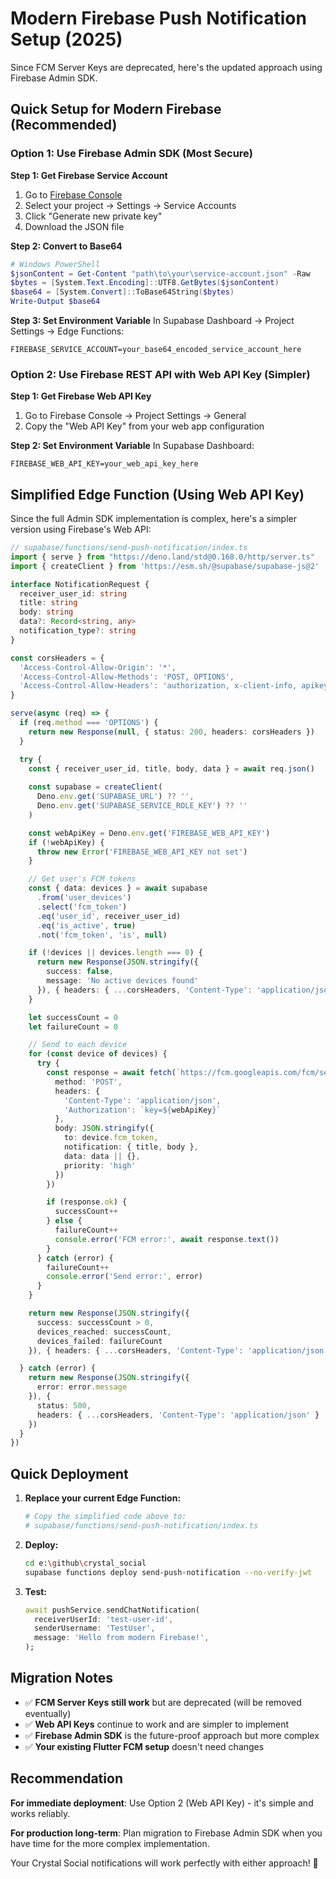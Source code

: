# Modern Firebase Push Notification Setup (2025)

Since FCM Server Keys are deprecated, here's the updated approach using Firebase Admin SDK.

## Quick Setup for Modern Firebase (Recommended)

### Option 1: Use Firebase Admin SDK (Most Secure)

**Step 1: Get Firebase Service Account**
1. Go to [Firebase Console](https://console.firebase.google.com)
2. Select your project → Settings → Service Accounts
3. Click "Generate new private key"
4. Download the JSON file

**Step 2: Convert to Base64**
```powershell
# Windows PowerShell
$jsonContent = Get-Content "path\to\your\service-account.json" -Raw
$bytes = [System.Text.Encoding]::UTF8.GetBytes($jsonContent)
$base64 = [System.Convert]::ToBase64String($bytes)
Write-Output $base64
```

**Step 3: Set Environment Variable**
In Supabase Dashboard → Project Settings → Edge Functions:
```
FIREBASE_SERVICE_ACCOUNT=your_base64_encoded_service_account_here
```

### Option 2: Use Firebase REST API with Web API Key (Simpler)

**Step 1: Get Firebase Web API Key**
1. Go to Firebase Console → Project Settings → General
2. Copy the "Web API Key" from your web app configuration

**Step 2: Set Environment Variable**
In Supabase Dashboard:
```
FIREBASE_WEB_API_KEY=your_web_api_key_here
```

## Simplified Edge Function (Using Web API Key)

Since the full Admin SDK implementation is complex, here's a simpler version using Firebase's Web API:

```typescript
// supabase/functions/send-push-notification/index.ts
import { serve } from "https://deno.land/std@0.168.0/http/server.ts"
import { createClient } from 'https://esm.sh/@supabase/supabase-js@2'

interface NotificationRequest {
  receiver_user_id: string
  title: string
  body: string
  data?: Record<string, any>
  notification_type?: string
}

const corsHeaders = {
  'Access-Control-Allow-Origin': '*',
  'Access-Control-Allow-Methods': 'POST, OPTIONS',
  'Access-Control-Allow-Headers': 'authorization, x-client-info, apikey, content-type',
}

serve(async (req) => {
  if (req.method === 'OPTIONS') {
    return new Response(null, { status: 200, headers: corsHeaders })
  }

  try {
    const { receiver_user_id, title, body, data } = await req.json()
    
    const supabase = createClient(
      Deno.env.get('SUPABASE_URL') ?? '',
      Deno.env.get('SUPABASE_SERVICE_ROLE_KEY') ?? ''
    )

    const webApiKey = Deno.env.get('FIREBASE_WEB_API_KEY')
    if (!webApiKey) {
      throw new Error('FIREBASE_WEB_API_KEY not set')
    }

    // Get user's FCM tokens
    const { data: devices } = await supabase
      .from('user_devices')
      .select('fcm_token')
      .eq('user_id', receiver_user_id)
      .eq('is_active', true)
      .not('fcm_token', 'is', null)

    if (!devices || devices.length === 0) {
      return new Response(JSON.stringify({ 
        success: false, 
        message: 'No active devices found' 
      }), { headers: { ...corsHeaders, 'Content-Type': 'application/json' } })
    }

    let successCount = 0
    let failureCount = 0

    // Send to each device
    for (const device of devices) {
      try {
        const response = await fetch(`https://fcm.googleapis.com/fcm/send`, {
          method: 'POST',
          headers: {
            'Content-Type': 'application/json',
            'Authorization': `key=${webApiKey}`
          },
          body: JSON.stringify({
            to: device.fcm_token,
            notification: { title, body },
            data: data || {},
            priority: 'high'
          })
        })

        if (response.ok) {
          successCount++
        } else {
          failureCount++
          console.error('FCM error:', await response.text())
        }
      } catch (error) {
        failureCount++
        console.error('Send error:', error)
      }
    }

    return new Response(JSON.stringify({
      success: successCount > 0,
      devices_reached: successCount,
      devices_failed: failureCount
    }), { headers: { ...corsHeaders, 'Content-Type': 'application/json' } })

  } catch (error) {
    return new Response(JSON.stringify({ 
      error: error.message 
    }), { 
      status: 500, 
      headers: { ...corsHeaders, 'Content-Type': 'application/json' } 
    })
  }
})
```

## Quick Deployment

1. **Replace your current Edge Function:**
   ```bash
   # Copy the simplified code above to:
   # supabase/functions/send-push-notification/index.ts
   ```

2. **Deploy:**
   ```bash
   cd e:\github\crystal_social
   supabase functions deploy send-push-notification --no-verify-jwt
   ```

3. **Test:**
   ```dart
   await pushService.sendChatNotification(
     receiverUserId: 'test-user-id',
     senderUsername: 'TestUser',
     message: 'Hello from modern Firebase!',
   );
   ```

## Migration Notes

- ✅ **FCM Server Keys still work** but are deprecated (will be removed eventually)
- ✅ **Web API Keys** continue to work and are simpler to implement
- ✅ **Firebase Admin SDK** is the future-proof approach but more complex
- ✅ **Your existing Flutter FCM setup** doesn't need changes

## Recommendation

**For immediate deployment**: Use Option 2 (Web API Key) - it's simple and works reliably.

**For production long-term**: Plan migration to Firebase Admin SDK when you have time for the more complex implementation.

Your Crystal Social notifications will work perfectly with either approach! 🚀
